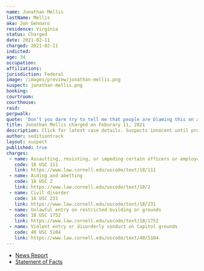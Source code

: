 ```yaml
---
name: Jonathan Mellis
lastName: Mellis
aka: Jon Gennaro
residence: Virginia
status: Charged
date: 2021-02-11
charged: 2021-02-11
indicted:
age: 34
occupation:
affiliations:
jurisdiction: Federal
image: /images/preview/jonathan-mellis.png
suspect: jonathan-mellis.png
booking:
courtroom:
courthouse:
raid:
perpwalk:
quote: 'Don’t you dare try to tell me that people are blaming this on antifa and BLM. We proudly take responsibility for storming the castle.'
title: Jonathan Mellis charged on Feburary 11, 2021
description: Click for latest case details. Suspects innocent until proven guilty.
author: seditiontrack
layout: suspect
published: true
charges:
 - name: Assaulting, resisting, or impeding certain officers or employees
   code: 18 USC 111
   link: https://www.law.cornell.edu/uscode/text/18/111
 - name: Aiding and abetting
   code: 18 USC 2
   link: https://www.law.cornell.edu/uscode/text/18/2
 - name: Civil disorder
   code: 18 USC 231
   link: https://www.law.cornell.edu/uscode/text/18/231
 - name: Unlawful entry on restricted building or grounds
   code: 18 USC 1752
   link: https://www.law.cornell.edu/uscode/text/18/1752
 - name: Violent entry or disorderly conduct on Capitol grounds
   code: 40 USC 5104
   link: https://www.law.cornell.edu/uscode/text/40/5104
---
```

- [News Report](https://www.washingtontimes.com/news/2021/feb/16/capitol-raider-boasted-facebook-proudly-storming-c/)
- [Statement of Facts](https://extremism.gwu.edu/sites/g/files/zaxdzs2191/f/Jonathan%20Gennaro%20Mellis%20Statement%20of%20Facts.pdf)
